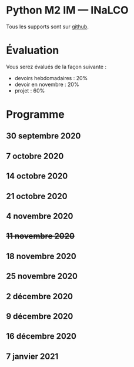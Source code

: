 # Python M2 IM — INaLCO

Tous les supports sont sur [github](https://github.com/clement-plancq/python-im-2). 

# Évaluation

Vous serez évalués de la façon suivante :

* devoirs hebdomadaires : 20%
* devoir en novembre  : 20%
* projet : 60%

# Programme

## 30 septembre 2020

## 7 octobre 2020

## 14 octobre 2020

## 21 octobre 2020

## 4 novembre 2020

## ~~11 novembre 2020~~

## 18 novembre 2020

## 25 novembre 2020

## 2 décembre 2020

## 9 décembre 2020

## 16 décembre 2020

## 7 janvier 2021
